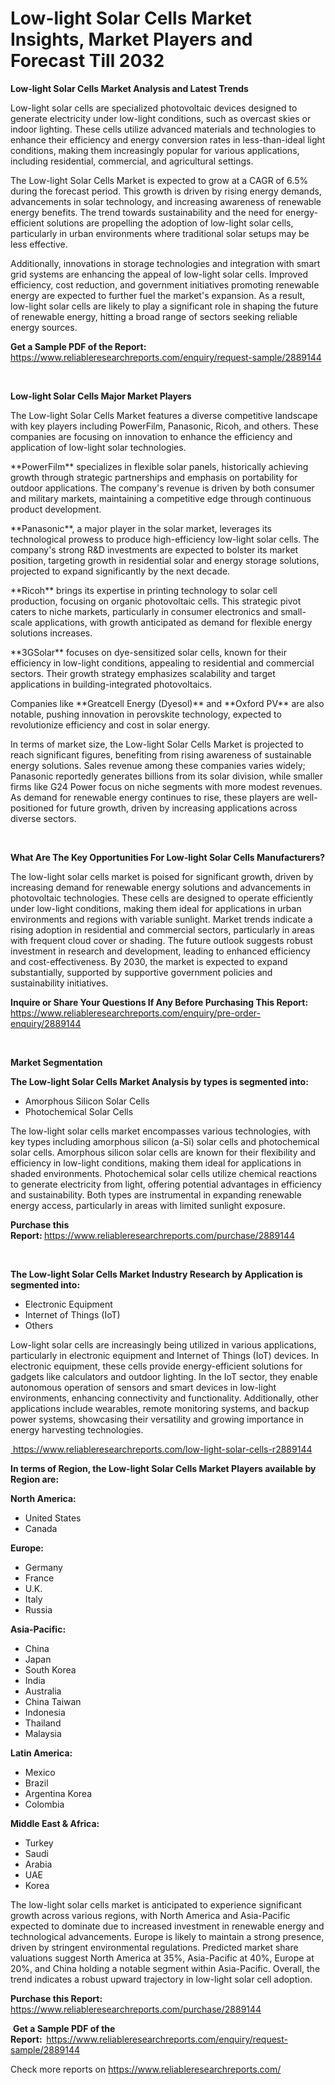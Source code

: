 <p><h1>Low-light Solar Cells Market Insights, Market Players and Forecast Till 2032</h1></p><p><strong>Low-light Solar Cells Market Analysis and Latest Trends</strong></p>
<p><p>Low-light solar cells are specialized photovoltaic devices designed to generate electricity under low-light conditions, such as overcast skies or indoor lighting. These cells utilize advanced materials and technologies to enhance their efficiency and energy conversion rates in less-than-ideal light conditions, making them increasingly popular for various applications, including residential, commercial, and agricultural settings.</p><p>The Low-light Solar Cells Market is expected to grow at a CAGR of 6.5% during the forecast period. This growth is driven by rising energy demands, advancements in solar technology, and increasing awareness of renewable energy benefits. The trend towards sustainability and the need for energy-efficient solutions are propelling the adoption of low-light solar cells, particularly in urban environments where traditional solar setups may be less effective.</p><p>Additionally, innovations in storage technologies and integration with smart grid systems are enhancing the appeal of low-light solar cells. Improved efficiency, cost reduction, and government initiatives promoting renewable energy are expected to further fuel the market's expansion. As a result, low-light solar cells are likely to play a significant role in shaping the future of renewable energy, hitting a broad range of sectors seeking reliable energy sources.</p></p>
<p><strong>Get a Sample PDF of the Report:&nbsp;</strong> <a href="https://www.reliableresearchreports.com/enquiry/request-sample/2889144?utm_campaign=2264&utm_medium=2&utm_source=Github&utm_content=ia&utm_term=14032025&utm_id=low-light-solar-cells">https://www.reliableresearchreports.com/enquiry/request-sample/2889144</a></p>
<p>&nbsp;</p>
<p><strong>Low-light Solar Cells Major Market Players</strong></p>
<p><p>The Low-light Solar Cells Market features a diverse competitive landscape with key players including PowerFilm, Panasonic, Ricoh, and others. These companies are focusing on innovation to enhance the efficiency and application of low-light solar technologies.</p><p>**PowerFilm** specializes in flexible solar panels, historically achieving growth through strategic partnerships and emphasis on portability for outdoor applications. The company's revenue is driven by both consumer and military markets, maintaining a competitive edge through continuous product development.</p><p>**Panasonic**, a major player in the solar market, leverages its technological prowess to produce high-efficiency low-light solar cells. The company's strong R&D investments are expected to bolster its market position, targeting growth in residential solar and energy storage solutions, projected to expand significantly by the next decade.</p><p>**Ricoh** brings its expertise in printing technology to solar cell production, focusing on organic photovoltaic cells. This strategic pivot caters to niche markets, particularly in consumer electronics and small-scale applications, with growth anticipated as demand for flexible energy solutions increases.</p><p>**3GSolar** focuses on dye-sensitized solar cells, known for their efficiency in low-light conditions, appealing to residential and commercial sectors. Their growth strategy emphasizes scalability and target applications in building-integrated photovoltaics.</p><p>Companies like **Greatcell Energy (Dyesol)** and **Oxford PV** are also notable, pushing innovation in perovskite technology, expected to revolutionize efficiency and cost in solar energy.</p><p>In terms of market size, the Low-light Solar Cells Market is projected to reach significant figures, benefiting from rising awareness of sustainable energy solutions. Sales revenue among these companies varies widely; Panasonic reportedly generates billions from its solar division, while smaller firms like G24 Power focus on niche segments with more modest revenues. As demand for renewable energy continues to rise, these players are well-positioned for future growth, driven by increasing applications across diverse sectors.</p></p>
<p>&nbsp;</p>
<p><strong>What Are The Key Opportunities For Low-light Solar Cells Manufacturers?</strong></p>
<p><p>The low-light solar cells market is poised for significant growth, driven by increasing demand for renewable energy solutions and advancements in photovoltaic technologies. These cells are designed to operate efficiently under low-light conditions, making them ideal for applications in urban environments and regions with variable sunlight. Market trends indicate a rising adoption in residential and commercial sectors, particularly in areas with frequent cloud cover or shading. The future outlook suggests robust investment in research and development, leading to enhanced efficiency and cost-effectiveness. By 2030, the market is expected to expand substantially, supported by supportive government policies and sustainability initiatives.</p></p>
<p><strong>Inquire or Share Your Questions If Any Before Purchasing This Report:</strong> <a href="https://www.reliableresearchreports.com/enquiry/pre-order-enquiry/2889144?utm_campaign=2264&utm_medium=2&utm_source=Github&utm_content=ia&utm_term=14032025&utm_id=low-light-solar-cells">https://www.reliableresearchreports.com/enquiry/pre-order-enquiry/2889144</a></p>
<p>&nbsp;</p>
<p><strong>Market Segmentation</strong></p>
<p><strong>The Low-light Solar Cells Market Analysis by types is segmented into:</strong></p>
<p><ul><li>Amorphous Silicon Solar Cells</li><li>Photochemical Solar Cells</li></ul></p>
<p><p>The low-light solar cells market encompasses various technologies, with key types including amorphous silicon (a-Si) solar cells and photochemical solar cells. Amorphous silicon solar cells are known for their flexibility and efficiency in low-light conditions, making them ideal for applications in shaded environments. Photochemical solar cells utilize chemical reactions to generate electricity from light, offering potential advantages in efficiency and sustainability. Both types are instrumental in expanding renewable energy access, particularly in areas with limited sunlight exposure.</p></p>
<p><strong>Purchase this Report:&nbsp;</strong><a href="https://www.reliableresearchreports.com/purchase/2889144?utm_campaign=2264&utm_medium=2&utm_source=Github&utm_content=ia&utm_term=14032025&utm_id=low-light-solar-cells">https://www.reliableresearchreports.com/purchase/2889144</a></p>
<p>&nbsp;</p>
<p><strong>The Low-light Solar Cells Market Industry Research by Application is segmented into:</strong></p>
<p><ul><li>Electronic Equipment</li><li>Internet of Things (IoT)</li><li>Others</li></ul></p>
<p><p>Low-light solar cells are increasingly being utilized in various applications, particularly in electronic equipment and Internet of Things (IoT) devices. In electronic equipment, these cells provide energy-efficient solutions for gadgets like calculators and outdoor lighting. In the IoT sector, they enable autonomous operation of sensors and smart devices in low-light environments, enhancing connectivity and functionality. Additionally, other applications include wearables, remote monitoring systems, and backup power systems, showcasing their versatility and growing importance in energy harvesting technologies.</p></p>
<p><a href="https://www.reliableresearchreports.com/low-light-solar-cells-r2889144?utm_campaign=2264&utm_medium=2&utm_source=Github&utm_content=ia&utm_term=14032025&utm_id=low-light-solar-cells">&nbsp;https://www.reliableresearchreports.com/low-light-solar-cells-r2889144</a></p>
<p><strong>In terms of Region, the Low-light Solar Cells Market Players available by Region are:</strong></p>
<p>
    <p> <strong> North America: </strong>
        <ul>
            <li>United States</li>
            <li>Canada</li>
        </ul>
        </p> 
    <p> <strong> Europe: </strong>
        <ul>
            <li>Germany</li>
            <li>France</li>
            <li>U.K.</li>
            <li>Italy</li>
            <li>Russia</li>
        </ul>
        </p> 
    <p> <strong> Asia-Pacific: </strong>
        <ul>
            <li>China</li>
            <li>Japan</li>
            <li>South Korea</li>
            <li>India</li>
            <li>Australia</li>
            <li>China Taiwan</li>
            <li>Indonesia</li>
            <li>Thailand</li>
            <li>Malaysia</li>
        </ul>
        </p> 
    <p> <strong> Latin America: </strong>
        <ul>
            <li>Mexico</li>
            <li>Brazil</li>
            <li>Argentina Korea</li>
            <li>Colombia</li>
        </ul>
        </p> 
    <p> <strong> Middle East & Africa: </strong>
        <ul>
            <li>Turkey</li>
            <li>Saudi</li>
            <li>Arabia</li>
            <li>UAE</li>
            <li>Korea</li>
        </ul>
    </p>
    </p>
<p><p>The low-light solar cells market is anticipated to experience significant growth across various regions, with North America and Asia-Pacific expected to dominate due to increased investment in renewable energy and technological advancements. Europe is likely to maintain a strong presence, driven by stringent environmental regulations. Predicted market share valuations suggest North America at 35%, Asia-Pacific at 40%, Europe at 20%, and China holding a notable segment within Asia-Pacific. Overall, the trend indicates a robust upward trajectory in low-light solar cell adoption.</p></p>
<p><strong>Purchase this Report: </strong><a href="https://www.reliableresearchreports.com/purchase/2889144?utm_campaign=2264&utm_medium=2&utm_source=Github&utm_content=ia&utm_term=14032025&utm_id=low-light-solar-cells">https://www.reliableresearchreports.com/purchase/2889144</a></p>
<p>&nbsp;<strong>Get a Sample PDF of the Report:&nbsp;&nbsp;</strong><a href="https://www.reliableresearchreports.com/enquiry/request-sample/2889144?utm_campaign=2264&utm_medium=2&utm_source=Github&utm_content=ia&utm_term=14032025&utm_id=low-light-solar-cells">https://www.reliableresearchreports.com/enquiry/request-sample/2889144</a></p>
<p><strong></strong></p>
<p>Check more reports on <a href="https://www.reliableresearchreports.com/?utm_campaign=2264&utm_medium=2&utm_source=Github&utm_content=ia&utm_term=14032025&utm_id=low-light-solar-cells">https://www.reliableresearchreports.com/</a></p>